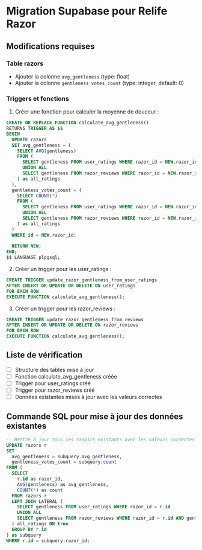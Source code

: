 # Migration Supabase pour Relife Razor

## Modifications requises

### Table razors
- Ajouter la colonne `avg_gentleness` (type: float)
- Ajouter la colonne `gentleness_votes_count` (type: integer, default: 0)

### Triggers et fonctions
1. Créer une fonction pour calculer la moyenne de douceur :
```sql
CREATE OR REPLACE FUNCTION calculate_avg_gentleness()
RETURNS TRIGGER AS $$
BEGIN
  UPDATE razors
  SET avg_gentleness = (
    SELECT AVG(gentleness)
    FROM (
      SELECT gentleness FROM user_ratings WHERE razor_id = NEW.razor_id
      UNION ALL
      SELECT gentleness FROM razor_reviews WHERE razor_id = NEW.razor_id AND gentleness IS NOT NULL
    ) as all_ratings
  ),
  gentleness_votes_count = (
    SELECT COUNT(*)
    FROM (
      SELECT gentleness FROM user_ratings WHERE razor_id = NEW.razor_id
      UNION ALL
      SELECT gentleness FROM razor_reviews WHERE razor_id = NEW.razor_id AND gentleness IS NOT NULL
    ) as all_ratings
  )
  WHERE id = NEW.razor_id;
  
  RETURN NEW;
END;
$$ LANGUAGE plpgsql;
```

2. Créer un trigger pour les user_ratings :
```sql
CREATE TRIGGER update_razor_gentleness_from_user_ratings
AFTER INSERT OR UPDATE OR DELETE ON user_ratings
FOR EACH ROW
EXECUTE FUNCTION calculate_avg_gentleness();
```

3. Créer un trigger pour les razor_reviews :
```sql
CREATE TRIGGER update_razor_gentleness_from_reviews
AFTER INSERT OR UPDATE OR DELETE ON razor_reviews
FOR EACH ROW
EXECUTE FUNCTION calculate_avg_gentleness();
```

## Liste de vérification
- [ ] Structure des tables mise à jour
- [ ] Fonction calculate_avg_gentleness créée
- [ ] Trigger pour user_ratings créé
- [ ] Trigger pour razor_reviews créé
- [ ] Données existantes mises à jour avec les valeurs correctes

## Commande SQL pour mise à jour des données existantes
```sql
-- Mettre à jour tous les rasoirs existants avec les valeurs correctes
UPDATE razors r
SET 
  avg_gentleness = subquery.avg_gentleness,
  gentleness_votes_count = subquery.count
FROM (
  SELECT 
    r.id as razor_id,
    AVG(gentleness) as avg_gentleness,
    COUNT(*) as count
  FROM razors r
  LEFT JOIN LATERAL (
    SELECT gentleness FROM user_ratings WHERE razor_id = r.id
    UNION ALL
    SELECT gentleness FROM razor_reviews WHERE razor_id = r.id AND gentleness IS NOT NULL
  ) all_ratings ON true
  GROUP BY r.id
) as subquery
WHERE r.id = subquery.razor_id;
```
